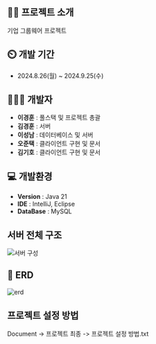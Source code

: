 ## 👨‍🏫 프로젝트 소개
기업 그룹웨어 프로젝트

## ⏲️ 개발 기간 
- 2024.8.26(월) ~ 2024.9.25(수)
  
## 🧑‍🤝‍🧑 개발자  
- **이경훈** : 풀스택 및 프로젝트 총괄
- **김경훈** : 서버
- **이성남** : 데이터베이스 및 서버
- **오준택** : 클라이언트 구현 및 문서
- **김기호** : 클라이언트 구현 및 문서

## 💻 개발환경
- **Version** : Java 21
- **IDE** : IntelliJ, Eclipse
- **DataBase** : MySQL

## 서버 전체 구조
![서버 구성](https://github.com/user-attachments/assets/2604eac0-fe05-44e0-941a-2f1ecfc8d366)

## 📝 ERD
![erd](https://github.com/user-attachments/assets/fee7826e-86dd-4148-aefb-9601dbb84836)

## 프로젝트 설정 방법
Document -> 프로젝트 최종 -> 프로젝트 설정 방법.txt
